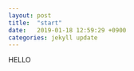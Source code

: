 ```yaml
---
layout: post
title:  "start"
date:   2019-01-18 12:59:29 +0900
categories: jekyll update
---
```


HELLO